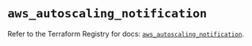 # `aws_autoscaling_notification`

Refer to the Terraform Registry for docs: [`aws_autoscaling_notification`](https://registry.terraform.io/providers/hashicorp/aws/5.69.0/docs/resources/autoscaling_notification).
